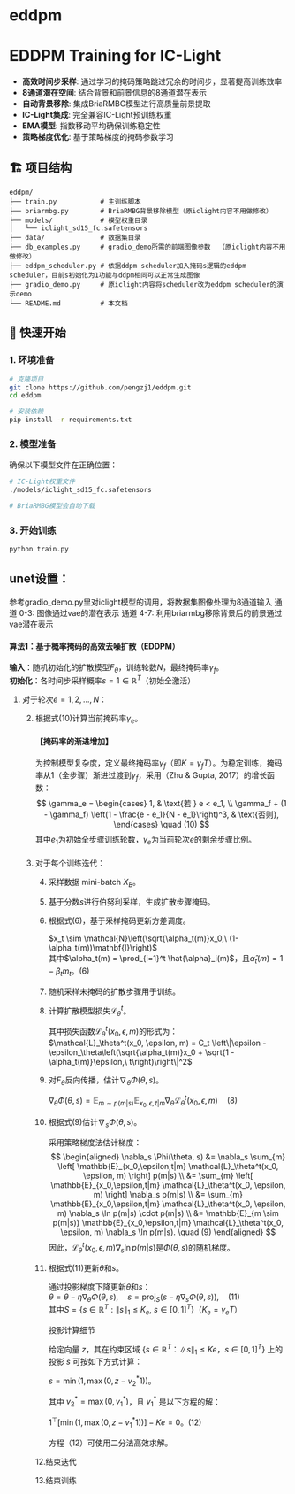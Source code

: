# eddpm

# EDDPM Training for IC-Light


- **高效时间步采样**: 通过学习的掩码策略跳过冗余的时间步，显著提高训练效率
- **8通道潜在空间**: 结合背景和前景信息的8通道潜在表示
- **自动背景移除**: 集成BriaRMBG模型进行高质量前景提取
- **IC-Light集成**: 完全兼容IC-Light预训练权重
- **EMA模型**: 指数移动平均确保训练稳定性
- **策略梯度优化**: 基于策略梯度的掩码参数学习



## 🏗️ 项目结构

```
eddpm/
├── train.py           # 主训练脚本
├── briarmbg.py        # BriaRMBG背景移除模型（原iclight内容不用做修改）
├── models/            # 模型权重目录
│   └── iclight_sd15_fc.safetensors
├── data/              # 数据集目录
├── db_examples.py     # gradio_demo所需的前端图像参数  （原iclight内容不用做修改）
├── eddpm_scheduler.py # 依据ddpm scheduler加入掩码s逻辑的eddpm scheduler，目前s初始化为1功能与ddpm相同可以正常生成图像
├── gradio_demo.py     # 原iclight内容将scheduler改为eddpm scheduler的演示demo
└── README.md          # 本文档
```

## 🚀 快速开始

### 1. 环境准备

```bash
# 克隆项目
git clone https://github.com/pengzj1/eddpm.git
cd eddpm

# 安装依赖
pip install -r requirements.txt
```

### 2. 模型准备

确保以下模型文件在正确位置：

```bash
# IC-Light权重文件
./models/iclight_sd15_fc.safetensors

# BriaRMBG模型会自动下载
```

### 3. 开始训练

```bash
python train.py
```





## unet设置：
参考gradio_demo.py里对iclight模型的调用，将数据集图像处理为8通道输入
通道 0-3: 图像通过vae的潜在表示
通道 4-7: 利用briarmbg移除背景后的前景通过vae潜在表示


#### 算法1：基于概率掩码的高效去噪扩散（EDDPM）  

**输入**：随机初始化的扩散模型$F_\theta$，训练轮数$N$，最终掩码率$\gamma_f$。  
**初始化**：各时间步采样概率$s = 1 \in \mathbb{R}^T$（初始全激活）  

1. 对于轮次$e = 1, 2, ..., N$：  

   2. 根据式(10)计算当前掩码率$\gamma_e$。  

      #### 【掩码率的渐进增加】  

      为控制模型复杂度，定义最终掩码率$\gamma_f$（即$K = \gamma_f T$）。为稳定训练，掩码率从1（全步骤）渐进过渡到$\gamma_f$，采用（Zhu & Gupta, 2017）的增长函数：  
      $$
      \gamma_e = 
      \begin{cases} 
      1, & \text{若 } e < e_1, \\
      \gamma_f + (1 - \gamma_f) \left(1 - \frac{e - e_1}{N - e_1}\right)^3, & \text{否则},
      \end{cases} \quad (10)
      $$
      其中$e_1$为初始全步骤训练轮数，$\gamma_e$为当前轮次$e$的剩余步骤比例。  

      #### 

   3. 对于每个训练迭代：  

      4. 采样数据 mini-batch $X_B$。  

      5. 基于分数$s$进行伯努利采样，生成扩散步骤掩码。  

      6. 根据式(6)，基于采样掩码更新方差调度。  

         $x_t \sim \mathcal{N}\left(\sqrt{\alpha_t(m)}x_0,\ (1-\alpha_t(m))\mathbf{I}\right)$  
         其中$\alpha_t(m) = \prod_{i=1}^t \hat{\alpha}_i(m)$，且$\hat{\alpha}_t(m) = 1 - \beta_t m_t$。(6)  

      7. 随机采样未掩码的扩散步骤用于训练。  

      8. 计算扩散模型损失$\mathcal{L}_\theta^t$。  

         其中损失函数$\mathcal{L}_\theta^t(x_0, \epsilon, m)$的形式为：  
         $\mathcal{L}_\theta^t(x_0, \epsilon, m) = C_t \left\|\epsilon - \epsilon_\theta\left(\sqrt{\alpha_t(m)}x_0 + \sqrt{1 - \alpha_t(m)}\epsilon,\ t\right)\right\|^2$  

      9. 对$F_\theta$反向传播，估计$\nabla_\theta \Phi(\theta, s)$。 

         $\nabla_\theta \Phi(\theta, s) = \mathbb{E}_{m \sim p(m|s)} \mathbb{E}_{x_0,\epsilon,t|m} \nabla_\theta \mathcal{L}_\theta^t(x_0, \epsilon, m) \quad (8)$   

      10. 根据式(9)估计$\nabla_s \Phi(\theta, s)$。  

          采用策略梯度法估计梯度：  
          $$
          \begin{aligned}
          \nabla_s \Phi(\theta, s) &= \nabla_s \sum_{m} \left[ \mathbb{E}_{x_0,\epsilon,t|m} \mathcal{L}_\theta^t(x_0, \epsilon, m) \right] p(m|s) \\
          &= \sum_{m} \left[ \mathbb{E}_{x_0,\epsilon,t|m} \mathcal{L}_\theta^t(x_0, \epsilon, m) \right] \nabla_s p(m|s) \\
          &= \sum_{m} \mathbb{E}_{x_0,\epsilon,t|m} \mathcal{L}_\theta^t(x_0, \epsilon, m) \nabla_s \ln p(m|s) \cdot p(m|s) \\
          &= \mathbb{E}_{m \sim p(m|s)} \mathbb{E}_{x_0,\epsilon,t|m} \mathcal{L}_\theta^t(x_0, \epsilon, m) \nabla_s \ln p(m|s). \quad (9)
          \end{aligned}
          $$
          因此，$\mathcal{L}_\theta^t(x_0, \epsilon, m) \nabla_s \ln p(m|s)$是$\Phi(\theta, s)$的随机梯度。  

      11. 根据式(11)更新$\theta$和$s$。  

          通过投影梯度下降更新$\theta$和$s$：  
          $\theta = \theta - \eta \nabla_\theta \Phi(\theta, s), \quad s = \text{proj}_S\left(s - \eta \nabla_s \Phi(\theta, s)\right), \quad (11)$  
          其中$S = \{s \in \mathbb{R}^T : \|s\|_1 \leq K_e,\ s \in [0,1]^T\}$（$K_e = \gamma_e T$）

          投影计算细节

          给定向量 $z$，其在约束区域 $\{s \in \mathbb{R}^T：\|s\|_1 \leq Ke，s \in [0, 1]^T\}$ 上的投影 $s$ 可按如下方式计算：

          $s = \min(1, \max(0, z - v_2^*1))$。

          其中 $v_2^* = \max(0, v_1^*)$，且 $v_1^*$ 是以下方程的解：

          $1^\top[\min(1, \max(0, z - v_1^*1))] - Ke = 0$。(12)

          方程（12）可使用二分法高效求解。

          

      12.结束迭代  

      13.结束训练  

